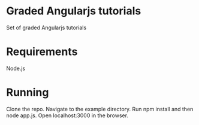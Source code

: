 Graded Angularjs tutorials
=======

Set of graded Angularjs tutorials

Requirements
============

Node.js

Running
=======

Clone the repo. Navigate to the example directory. Run npm install and then node app.js. Open localhost:3000 in the browser.
